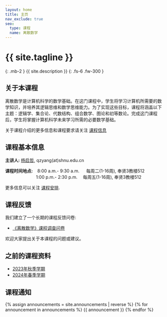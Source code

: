 ```yaml
---
layout: home
title: 主页
nav_exclude: true
seo:
  type: 课程
  name: 离散数学
---
```


# {{ site.tagline }}
{: .mb-2 }
{{ site.description }}
{: .fs-6 .fw-300 }

<!-- {% if site.announcements %}
{{ site.announcements.last }}
[Announcements](announcements.md){: .btn .btn-outline .fs-3 }
{% endif %} -->

## 关于本课程

离散数学是计算机科学的数学基础。在这门课程中，学生将学习计算机所需要的数学知识，并培养其逻辑思维和数学思维能力。为了实现这些目标，课程将涵盖以下主题：逻辑学、集合论、代数结构、组合数学、图论和初等数论。完成这门课程后，学生将掌握计算机科学未来学习所需的必要数学基础。

关于课程介绍的更多信息和课程要求请关注 [课程信息](syllabus.md)

## 课程基本信息

**主讲人:** [杨启哲](https://basics.sjtu.edu.cn/~yangqizhe/), qzyang(at)shnu.edu.cn

**课程时间地点:** &ensp;&nbsp;8:00 a.m.- 9:30 a.m. &emsp; 每周二(1-16周), 奉贤3教楼512
 <br/>&emsp;&emsp;&emsp;&emsp;&emsp;&emsp;&nbsp;&ensp;&nbsp;1:00 p.m.- 2:30 p.m. &emsp;每周五(1-16周), 奉贤3教楼512


 更多信息可以关注 [课程安排](schedule.md).


## 课程反馈

我们建立了一个长期的课程反馈问卷:

- [《离散数学》课程调查问卷](https://www.wjx.cn/vm/YDpvisZ.aspx# )

欢迎大家提出关于本课程的问题或建议。


## 之前的课程资料

- [2023年秋季学期](https://www.dm2023w.spacepenguin.com.cn)
- [2024年春季学期](https://www.dm2024s.spacepenguin.com.cn)

## 课程通知

{% assign announcements = site.announcements | reverse %}
{% for announcement in announcements %}
{{ announcement }}
{% endfor %}

